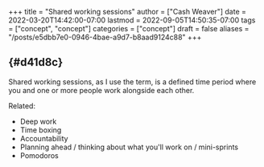 +++
title = "Shared working sessions"
author = ["Cash Weaver"]
date = 2022-03-20T14:42:00-07:00
lastmod = 2022-09-05T14:50:35-07:00
tags = ["concept", "concept"]
categories = ["concept"]
draft = false
aliases = "/posts/e5dbb7e0-0946-4bae-a9d7-b8aad9124c88"
+++

##  {#d41d8c}

Shared working sessions, as I use the term, is a defined time period where you and one or more people work alongside each other.

Related:

-   Deep work
-   Time boxing
-   Accountability
-   Planning ahead / thinking about what you'll work on / mini-sprints
-   Pomodoros
